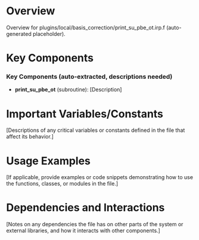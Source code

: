 # Overview

Overview for plugins/local/basis_correction/print_su_pbe_ot.irp.f (auto-generated placeholder).

# Key Components

### Key Components (auto-extracted, descriptions needed)
- **print_su_pbe_ot** (subroutine): [Description]

# Important Variables/Constants

[Descriptions of any critical variables or constants defined in the file that affect its behavior.]

# Usage Examples

[If applicable, provide examples or code snippets demonstrating how to use the functions, classes, or modules in the file.]

# Dependencies and Interactions

[Notes on any dependencies the file has on other parts of the system or external libraries, and how it interacts with other components.]
